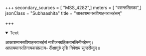 +++
secondary_sources = [ "MSS_4282",]
meters = [ "वसन्ततिलका",]
jsonClass = "Subhaashita"
title = "आकाशमानसविगाहनराजहंसम्"

+++

<details open><summary>Text</summary>

आकाशमानसविगाहनराजहंसं नारीजनग्रहिलतानलिनीमहेभम्।  
आघ्रायमानरतिनायकसंप्रदाय- दीक्षागुरुं दृशि निवेशय सुन्दरीन्दुम्॥
</details>
